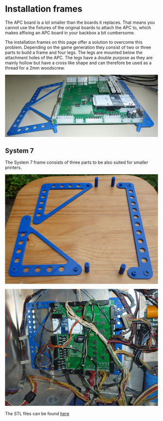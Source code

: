 # Installation frames

The APC board is a lot smaller than the boards it replaces. That means you cannot use the fixtures of the original boards to attach the APC to, which makes affixing an APC board in your backbox a bit cumbersome.

The installation frames on this page offer a solution to overcome this problem. Depending on the game generation they consist of two or three parts to build a frame and four legs. The legs are mounted below the attachment holes of the APC. The legs have a double purpose as they are mainly hollow but have a cross like shape and can therefore be used as a thread for a 2mm woodscrew.

![SD slot](https://github.com/AmokSolderer/APC/blob/V01.00/DOC/PICS/FrameExample.JPG)

## System 7

The System 7 frame consists of three parts to be also suited for smaller printers.

![SD slot](https://github.com/AmokSolderer/APC/blob/V01.00/DOC/PICS/FrameSys7.JPG)

![SD slot](https://github.com/AmokSolderer/APC/blob/V01.00/DOC/PICS/FrameSys7_2.JPG)

The STL files can be found [here](https://github.com/AmokSolderer/APC/blob/V01.00/DOC/Hardware/InstallationFrames/System7_stl.zip)

